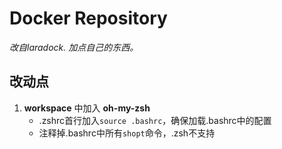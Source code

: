 # Docker Repository
*改自laradock. 加点自己的东西。*

## 改动点
1. **workspace** 中加入 **oh-my-zsh**
    - .zshrc首行加入`source .bashrc`，确保加载.bashrc中的配置
    - 注释掉.bashrc中所有`shopt`命令，.zsh不支持
